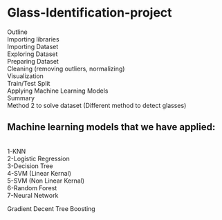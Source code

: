 # Glass-Identification-project

Outline
<br>
Importing libraries
<br>
Importing Dataset
<br>
Exploring Dataset
<br>
Preparing Dataset
<br>
Cleaning (removing outliers, normalizing)
<br>
Visualization
<br>
Train/Test Split
<br>
Applying Machine Learning Models
<br>
Summary
<br>
Method 2 to solve dataset (Different method to detect glasses)

## Machine learning models that we have applied:
<br>
1-KNN
<br>
2-Logistic Regression
<br>
3-Decision Tree
<br>
4-SVM (Linear Kernal)
<br>
5-SVM (Non Linear Kernal)
<br>
6-Random Forest
<br>
7-Neural Network

Gradient Decent Tree Boosting
